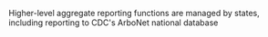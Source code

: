 Higher-level aggregate reporting functions are managed by states, including reporting to CDC's ArboNet national database